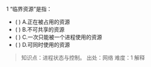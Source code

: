 1
“临界资源”是指：
- ( ) A.正在被占用的资源 
- ( ) B.不可共享的资源 
- ( ) C.一次只能被一个进程使用的资源 
- ( ) D.可同时使用的资源

> 知识点：进程状态与控制。
> 出处：网络
> 难度：1
> 解释
